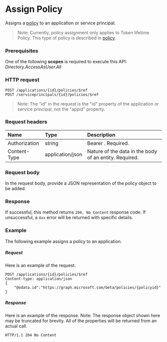 # Assign Policy

Assigns a [policy](../resources/policy.md) to an application or service principal.

>Note: Currently, policy assignment only applies to Token lifetime Policy. This type of policy is described in [policy](../resources/policy.md).

### Prerequisites
One of the following **scopes** is required to execute this API:
*Directory.AccessAsUser.All*

### HTTP request

```http
POST /applications/{id}/policies/$ref
POST /serviceprincipals/{id}/policies/$ref
```

> Note: The "id" in the request is the "id" property of the application or service principal, not the "appid" property.

### Request headers
| Name       | Type | Description|
|:---------------|:--------|:----------|
| Authorization  | string  | Bearer <token>. Required. |
| Content-Type | application/json  | Nature of the data in the body of an entity. Required. |

### Request body
In the request body, provide a JSON representation of the policy object to be added.

### Response
If successful, this method returns `204, No Content` response code. If unsuccessful, a `4xx` error will be returned with specific details.

### Example
The following example assigns a policy to an application.

##### Request
Here is an example of the request.

```http
POST /applications/{id}/policies/$ref
Content-type: application/json
{
    "@odata.id":"https://graph.microsoft.com/beta/policies/{policyid}"
}
```

##### Response
Here is an example of the response. Note: The response object shown here may be truncated for brevity. All of the properties will be returned from an actual call.

```http
HTTP/1.1 204 No Content
```
